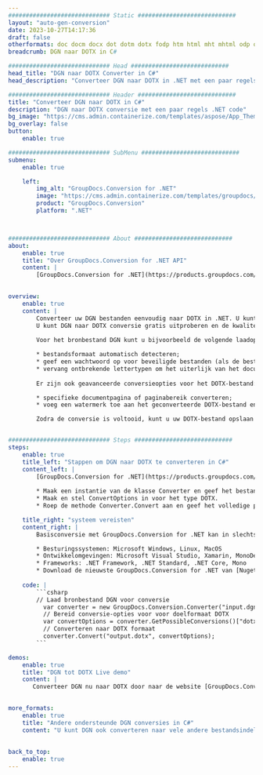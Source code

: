 ```yaml
---
############################# Static ############################
layout: "auto-gen-conversion"
date: 2023-10-27T14:17:36
draft: false
otherformats: doc docm docx dot dotm dotx fodp htm html mht mhtml odp odt otp pot potm potx pps ppsm ppsx ppt pptm pptx rtf
breadcrumb: DGN naar DOTX in C#

############################# Head ############################
head_title: "DGN naar DOTX Converter in C#"
head_description: "Converteer DGN naar DOTX in .NET met een paar regels code. Gebruik de GroupDocs Document Conversion API om meer dan 160 bestandsformaten te converteren."

############################# Header ############################
title: "Converteer DGN naar DOTX in C#"
description: "DGN naar DOTX conversie met een paar regels .NET code"
bg_image: "https://cms.admin.containerize.com/templates/aspose/App_Themes/V3/images/bg/header1.png"
bg_overlay: false
button:
    enable: true

############################# SubMenu ############################
submenu:
    enable: true

    left:
        img_alt: "GroupDocs.Conversion for .NET"
        image: "https://cms.admin.containerize.com/templates/groupdocs/images/product-logos/90x90-noborder/groupdocs-conversion-net.png"
        product: "GroupDocs.Conversion"
        platform: ".NET"



############################# About ############################
about:
    enable: true
    title: "Over GroupDocs.Conversion for .NET API"
    content: |
        [GroupDocs.Conversion for .NET](https://products.groupdocs.com/conversion/net/) kan worden gebruikt om Microsoft Word, Excel, PowerPoint, PDF, Visio en andere formaten te converteren. GroupDocs.Conversion is een standalone API die geschikt is voor back-end en interne systemen waar hoge prestaties vereist zijn. Het is niet afhankelijk van software zoals Microsoft of Open Office.
    

overview:
    enable: true
    content: |
        Converteer uw DGN bestanden eenvoudig naar DOTX in .NET. U kunt slechts een paar C# coderegels gebruiken op elk platform naar keuze, zoals - Windows, Linux, macOS.
        U kunt DGN naar DOTX conversie gratis uitproberen en de kwaliteit van de conversieresultaten evalueren. Naast eenvoudige scenario's voor bestandsconversie kunt u meer geavanceerde opties proberen voor het laden van het bronbestand DGN en voor het opslaan van het DOTX-uitvoerresultaat. 
        
        Voor het bronbestand DGN kunt u bijvoorbeeld de volgende laadopties gebruiken:

        * bestandsformaat automatisch detecteren;
        * geef een wachtwoord op voor beveiligde bestanden (als de bestandsindeling dit ondersteunt);
        * vervang ontbrekende lettertypen om het uiterlijk van het document te behouden.
        
        Er zijn ook geavanceerde conversieopties voor het DOTX-bestand:

        * specifieke documentpagina of paginabereik converteren;
        * voeg een watermerk toe aan het geconverteerde DOTX-bestand en nog veel meer.

        Zodra de conversie is voltooid, kunt u uw DOTX-bestand opslaan in het lokale bestandspad of in opslag van derden, zoals FTP, Amazon S3, Google Drive, Dropbox enz. Let op: om DGN naar {{ te converteren) TO}} er is geen extra software nodig, zoals MS Office, Open Office, Adobe Acrobat Reader enz.


############################# Steps ############################
steps:
    enable: true
    title_left: "Stappen om DGN naar DOTX te converteren in C#"
    content_left: |
        [GroupDocs.Conversion for .NET](https://products.groupdocs.com/conversion/net/) maakt het gemakkelijk voor ontwikkelaars om een ​​DGN bestand naar DOTX te converteren met een paar regels code.
        
        * Maak een instantie van de klasse Converter en geef het bestand DGN het volledige pad
        * Maak en stel ConvertOptions in voor het type DOTX.
        * Roep de methode Converter.Convert aan en geef het volledige pad en formaat (DOTX) door als parameter

    title_right: "systeem vereisten"
    content_right: |
        Basisconversie met GroupDocs.Conversion for .NET kan in slechts een paar eenvoudige stappen worden gedaan. Onze API's worden ondersteund op alle belangrijke platforms en besturingssystemen. Voordat u de onderstaande code uitvoert, moet u ervoor zorgen dat de volgende vereisten op uw systeem zijn geïnstalleerd.

        * Besturingssystemen: Microsoft Windows, Linux, MacOS
        * Ontwikkelomgevingen: Microsoft Visual Studio, Xamarin, MonoDevelop
        * Frameworks: .NET Framework, .NET Standard, .NET Core, Mono
        * Download de nieuwste GroupDocs.Conversion for .NET van [Nuget](https://www.nuget.org/packages/groupdocs.conversion)
         
    code: |
        ```csharp    
        // Laad bronbestand DGN voor conversie
          var converter = new GroupDocs.Conversion.Converter("input.dgn");
          // Bereid conversie-opties voor voor doelformaat DOTX
          var convertOptions = converter.GetPossibleConversions()["dotx"].ConvertOptions;
          // Converteren naar DOTX formaat
          converter.Convert("output.dotx", convertOptions);
        ```

demos:
    enable: true
    title: "DGN tot DOTX Live demo"
    content: |
       Converteer DGN nu naar DOTX door naar de website [GroupDocs.Conversion App](https://products.groupdocs.app/conversion/family) te gaan. Online demo heeft de volgende voordelen:
          

more_formats:
    enable: true
    title: "Andere ondersteunde DGN conversies in C#"
    content: "U kunt DGN ook converteren naar vele andere bestandsindelingen. Zie de lijst hieronder."
       
       
back_to_top:
    enable: true
---
```

